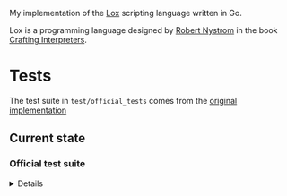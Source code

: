 My implementation of the [Lox](https://craftinginterpreters.com/the-lox-language.html) scripting language written in Go.

Lox is a programming language designed by [Robert Nystrom](http://stuffwithstuff.com/) in the book [Crafting Interpreters](https://craftinginterpreters.com/).

# Tests

The test suite in `test/official_tests` comes from the [original implementation](https://github.com/munificent/craftinginterpreters/tree/master/test)

## Current state

### Official test suite

<details>

| Feature              | Implementation     |
| -------------------- | ------------------ |
| assignment           | :white_check_mark: |
| benchmark            | :white_check_mark: |
| block                | :white_check_mark: |
| bool                 | :white_check_mark: |
| call                 | :white_check_mark: |
| class                | :white_check_mark: |
| closure              | :white_check_mark: |
| comments             | :white_check_mark: |
| constructor          | :white_check_mark: |
| field                | :white_check_mark: |
| for                  | :white_check_mark: |
| function             | :white_check_mark: |
| if                   | :white_check_mark: |
| inheritance          | :white_check_mark: |
| limit                | :x:                |
| logical operator     | :white_check_mark: |
| method               | :white_check_mark: |
| nil                  | :white_check_mark: |
| number               | :x:                |
| operator             | :white_check_mark: |
| print                | :white_check_mark: |
| regression           | :white_check_mark: |
| return               | :white_check_mark: |
| scanning             | :white_check_mark: |
| string               | :white_check_mark: |
| super                | :white_check_mark: |
| this                 | :white_check_mark: |
| variable             | :white_check_mark: |
| while                | :white_check_mark: |
| empty file           | :white_check_mark: |
| precedence           | :white_check_mark: |
| unexpected character | :white_check_mark: |

</details>